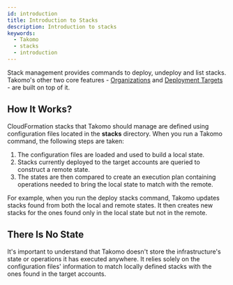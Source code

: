 ```yaml
---
id: introduction
title: Introduction to Stacks
description: Introduction to stacks
keywords:
  - Takomo
  - stacks
  - introduction 
---
```

Stack management provides commands to deploy, undeploy and list stacks. Takomo's other two core features - [Organizations](/docs/organizations/introduction) and [Deployment Targets](/docs/deployment-targets/introduction) - are built on top of it.

## How It Works?

CloudFormation stacks that Takomo should manage are defined using configuration files located in the **stacks** directory. When you run a Takomo command, the following steps are taken:

1. The configuration files are loaded and used to build a local state.
2. Stacks currently deployed to the target accounts are queried to construct a remote state.
3. The states are then compared to create an execution plan containing operations needed to bring the local state to match with the remote. 

For example, when you run the deploy stacks command, Takomo updates stacks found from both the local and remote states. It then creates new stacks for the ones found only in the local state but not in the remote.

## There Is No State

It's important to understand that Takomo doesn't store the infrastructure's state or operations it has executed anywhere. It relies solely on the configuration files' information to match locally defined stacks with the ones found in the target accounts.